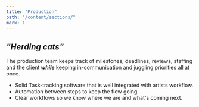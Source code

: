 ```yaml
---
title: "Production"
path: "/content/sections/"
mark: 1
---
```


## *"Herding cats"*

The production team keeps track of milestones, deadlines, reviews, staffing and the client ***while*** keeping in-communication and juggling priorities all at once.

- Solid Task-tracking software that is well integrated with artists workflow.
- Automation between steps to keep the flow going.
- Clear workflows so we know where we are and what's coming next.
